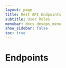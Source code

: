 ```yaml
---
layout: page
title: Rest API Endpoints
subtitle: User Roles
menubar: docs_devops_menu
show_sidebar: false
toc: true
---
```


# Endpoints
